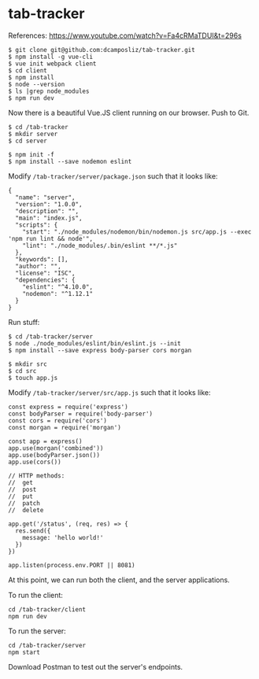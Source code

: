 # tab-tracker

References: https://www.youtube.com/watch?v=Fa4cRMaTDUI&t=296s

```
$ git clone git@github.com:dcamposliz/tab-tracker.git
$ npm install -g vue-cli
$ vue init webpack client
$ cd client
$ npm install
$ node --version
$ ls |grep node_modules
$ npm run dev
```

Now there is a beautiful Vue.JS client running on our browser. Push to Git.

```
$ cd /tab-tracker
$ mkdir server
$ cd server

$ npm init -f
$ npm install --save nodemon eslint
```

Modify `/tab-tracker/server/package.json` such that it looks like:

```
{
  "name": "server",
  "version": "1.0.0",
  "description": "",
  "main": "index.js",
  "scripts": {
    "start": "./node_modules/nodemon/bin/nodemon.js src/app.js --exec 'npm run lint && node'",
    "lint": "./node_modules/.bin/eslint **/*.js"
  },
  "keywords": [],
  "author": "",
  "license": "ISC",
  "dependencies": {
    "eslint": "^4.10.0",
    "nodemon": "^1.12.1"
  }
}
```

Run stuff:

```
$ cd /tab-tracker/server
$ node ./node_modules/eslint/bin/eslint.js --init
$ npm install --save express body-parser cors morgan

$ mkdir src
$ cd src
$ touch app.js
```

Modify `/tab-tracker/server/src/app.js` such that it looks like:

```
const express = require('express')
const bodyParser = require('body-parser')
const cors = require('cors')
const morgan = require('morgan')

const app = express()
app.use(morgan('combined'))
app.use(bodyParser.json())
app.use(cors())

// HTTP methods:
//  get
//  post
//  put
//  patch
//  delete

app.get('/status', (req, res) => {
  res.send({
    message: 'hello world!'
  })
})

app.listen(process.env.PORT || 8081)

```

At this point, we can run both the client, and the server applications.

To run the client:

```
cd /tab-tracker/client
npm run dev
```

To run the server:

```
cd /tab-tracker/server
npm start
```

Download Postman to test out the server's endpoints.
